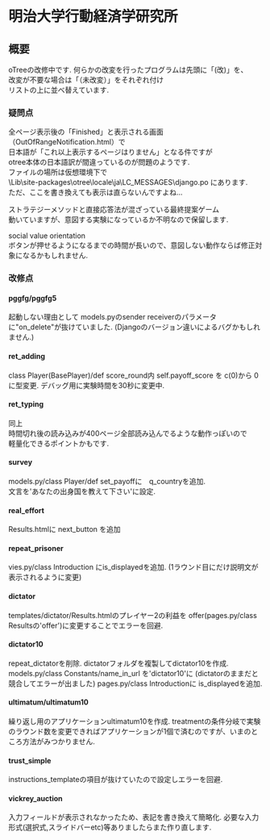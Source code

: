 # 明治大学行動経済学研究所
## 概要
oTreeの改修中です.
何らかの改変を行ったプログラムは先頭に「(改)」を、  
改変が不要な場合は「（未改変）」をそれぞれ付け  
リストの上に並べ替えています.

### 疑問点
全ページ表示後の「Finished」と表示される画面（OutOfRangeNotification.html）で  
日本語が「これ以上表示するページはりません」となる件ですが  
otree本体の日本語訳が間違っているのが問題のようです.  
ファイルの場所は仮想環境下で  
\Lib\site-packages\otree\locale\ja\LC_MESSAGES\django.po
にあります.  
ただ、ここを書き換えても表示は直らないんですよね...

ストラテジーメソッドと直接応答法が混ざっている最終提案ゲーム  
動いていますが、意図する実験になっているか不明なので保留します.

social value orientation  
ボタンが押せるようになるまでの時間が長いので、意図しない動作ならば修正対象になるかもしれません.


### 改修点
#### pggfg/pggfg5  
起動しない理由として
models.pyのsender receiverのパラメータに"on_delete"が抜けていました.
(Djangoのバージョン違いによるバグかもしれません.)

#### ret_adding  
class Player(BasePlayer)/def score_round内
self.payoff_score を c(0)から 0に型変更.
デバッグ用に実験時間を30秒に変更中.

#### ret_typing  
同上  
時間切れ後の読み込みが400ページ全部読み込んでるような動作っぽいので  
軽量化できるポイントかもです.  

#### survey  
models.py/class Player/def set_payoffに　q_countryを追加.  
文言を'あなたの出身国を教えて下さい'に設定.

#### real_effort
Results.htmlに next_button を追加

#### repeat_prisoner
vies.py/class Introduction にis_displayedを追加.
(1ラウンド目にだけ説明文が表示されるように変更)

#### dictator
templates/dictator/Results.htmlのプレイヤー2の利益を
offer(pages.py/class Resultsの'offer')に変更することでエラーを回避.

#### dictator10
repeat_dictatorを削除.
dictatorフォルダを複製してdictator10を作成.
models.py/class Constants/name_in_url を'dictator10'に
(dictatorのままだと競合してエラーが出ました)
pages.py/class Introductionに is_displayedを追加.

#### ultimatum/ultimatum10
繰り返し用のアプリケーションultimatum10を作成.
treatmentの条件分岐で実験のラウンド数を変更できればアプリケーションが1個で済むのですが、いまのところ方法がみつかりません.

#### trust_simple
instructions_templateの項目が抜けていたので設定しエラーを回避.

#### vickrey_auction
入力フィールドが表示されなかったため、表記を書き換えて簡略化.
必要な入力形式(選択式,スライドバーetc)等ありましたらまた作り直します.
